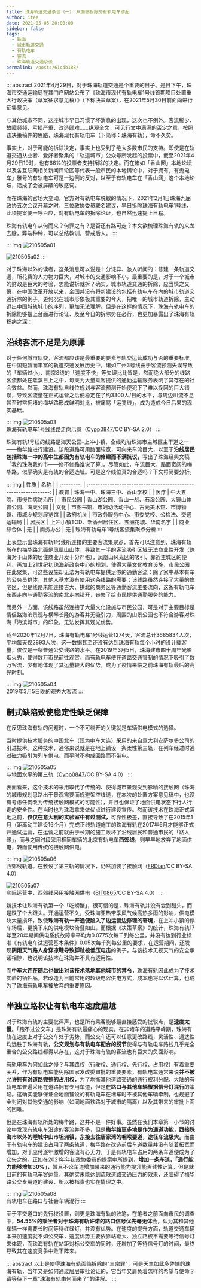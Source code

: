 ```yaml
---
title: 珠海轨道交通杂谈（一）：从面临拆除的有轨电车讲起
author: itee
date: 2021-05-05 20:00:00
sidebar: false
tags: 
  - 珠海
  - 城市轨道交通
  - 有轨电车
  - 客流
  - 珠海轨道交通杂谈
permalink: /posts/61c4b188/
---
```


::: abstract
2021年4月29日，对于珠海轨道交通是个重要的日子。<!-- more -->是日下午，珠海市交通运输局在其门户网站公布了《珠海市现代有轨电车1号线首期项目处置重大行政决策（草案征求意见稿）》（下称决策草案），在2021年5月30日前面向进行征集意见。

与其他城市不同，这座城市早已习惯了坏消息的出现，这次也不例外。客流稀少、故障频频、亏损严重、改造颇难……纵观全文，可见行文中满满的否定之意，按照该决策稿件的思路，珠海现代有轨电车（下简称：珠海有轨），命不久矣。

事实上，对于可能的拆除决定，事实上也受到了绝大多数市民的支持。即使是在轨道交通从业者、爱好者聚集的「轨道城市」公众号所发起的投票中，截至2021年4月29日19时，也有66%的投票者支持拆除的决定。而在诸如「香山网」本地论坛以及各互联网相关新闻评论区等代表一般市民的本地舆论中，对于拥有」有鬼电车」雅号的有轨电车可是一边倒的反对，以至于有轨电车在「香山网」这个本地论坛，活成了会被屏蔽的敏感词。

而在珠海的官场大变动，官方对有轨电车脱敏的情况下，2021年2月1日珠海九届政协五次会议开幕之时，三位政协委员联名建议，早日拆除珠海有轨电车1号线，此项提案便一呼百应，对有轨电车的拆除论证，也自然迅速提上日程。

珠海有轨电车从何而来？何罪之有？是否还有路可走？本文欲梳理珠海有轨的来龙去脉，弊端种种，可以总结教训，警戒后人。
:::

::: img
![210505a01](https://i.loli.net/2021/10/03/IEnyivsfHPjb9gB.png)

![210505a02](https://i.loli.net/2021/10/03/GJKL2XkBRzbsE9A.jpg)
:::

对于珠海以外的读者，这条消息可以说是十分诧异、骇人听闻的：修建一条轨道交通，所花费的人力物力巨大，对城市的交通影响不小，最重要的是，对于一个城市的财政是巨大的考验，怎能说拆就拆？确实，城市轨道交通的拆除，应当慎之又慎，在中国改革开放以来，全国并没有将新建设的包括有轨电车在内的城市轨道交通拆除的例子，更何况在城市形象极其重要的今天，把唯一的城市轨道拆除，主动退出中国城轨城市的序列，更加无法理解。但是在这样的情况下，珠海有轨电车的拆除能够摆上台面进行论证、及至今日的拆除势在必行，也更加暴露出了珠海有轨积病之深：

## 沿线客流不足是为原罪

对于任何城市轨交，客流都应该是最重要的要素与轨交运营成功与否的重要标准。在中国短暂而丰富的轨道交通发展历史中，诸如广州3号线由于客流预测失误导致的「车辆过小」、南京S线的「速度不快」等失误比比皆是，然而绝大部分的线路客流都处在蒸蒸日上之中，每天为大量乘客提供的通勤运输服务表明了其存在的社会效益。然而，珠海有轨自线位规划与客流预测开始便犯下了难以挽回的巨大错误，导致客流量在正式运营之后便稳定在了约3300人/日的水平，与周边川流不息甚至时常拥堵的梅华路形成鲜明对比，被痛骂「运凳线」，成为造成今日后果的现实基础。

::: img
![210505a03](https://i.loli.net/2021/10/03/VDnh4jiYRLBZfx8.png)<br/>
珠海有轨电车1号线线路走向示意<span>（[Cypp0847](https://commons.wikimedia.org/wiki/User:Cypp0847)/CC BY-SA 2.0）</span>
:::

珠海有轨1号线的线路是海天公园&ndash;上冲小镇，全线均沿珠海市主城区主干道之一——梅华路进行建设。该段道路可用路面较宽，可向来车流巨大，以至于<strong>沿线居民包括珠海一中的高中生都因为有轨电车的修建而不满抗议，</strong>写出了珠海经典文稿「我的珠海我的市——修不修路谁说了算」。尽管如此，车流巨大、路面宽阔的梅华路，似乎确实是有轨的合适选址。可是这个线位真的合适吗？下文将简要分析。

::: img
|    性质    |                               名称                               |
| :--------: | :--------------------------------------------------------------: |
|    教育    |                   珠海一中、珠海三中、香山学校                   |
|    医疗    |                     中大五院、市慢性病防治所                     |
|  市民公园  |     香山湖公园、香山一战、石溪公园、大镜山体育公园、海天公园     |
|    文化    | 市图书馆、市妇幼活动中心、古元美术馆、市博物馆、市城乡规划展览馆 |
|  政府机关  |           市政务服务中心、市委党校、公检法、交通运输局           |
|   居民区   |          上冲小镇TOD、新香州居住区、五洲花城、华南名宇           |
| 商业综合体 |                                无                                |
|  商务办公  |                                无                                |
珠海有轨电车1号线客流集聚点分析
:::

上表显示出珠海有轨1号线所连接的主要客流集聚点，首先可以注意到，珠海有轨所在的梅华路北面是凤凰山山体，导致其一半的客流吸引区域无法商业性开发（珠海对于山体的居住商业开发十分严格），凤凰山风光区的吸引、靠近主城区的便利、再加上21世纪初珠海新政务中心的规划，使得大量文化教育设施、市民公园在此聚集，可这些设施却无法为有轨电车提供足够的通勤客流：除了家中基本有车的公务员群体，其他人基本没有使用这条线路的需要；该线路虽然连接了大量的住宅区，但是线路未能连接吉大、拱北的商务区等通勤客流主要流向，这条有轨电车东西走向与通勤客流的南北走向错开，丧失了给市民提供通勤服务的能力。

而另外一方面，该线路虽然连接了大量文化设施与市民公园，可是对于主要目标是情侣路海滨景观与横琴长隆的游客并无吸引力，周围的山景公园也不符合游客对珠海「海滨城市」的印象，无法发挥其观光优势。

截至2020年12月7日，珠海有轨电车1号线运营1274天，客流总计3685834人次，平均每天仅2893人次，这一数据甚至还没有达到珠海有轨每个小时的设计载客量，仅仅是一条普通公交线路的水平。在2019年3月5日，珠海建市四十周年光影烟火秀，使得数万市民前往观赏，而有轨电车便在道路交通管制的情况下吸引了数万客流，少有地体现了其运量较大的优势，成为了疫情来临之前珠海有轨最后的高光时刻。

::: img
![210505a04](https://i.loli.net/2021/10/03/j9CSXgzV63YlEtT.jpg)<br/>
2019年3月5日晚的观秀大客流
:::

## 制式缺陷致使稳定性缺乏保障

在反思珠海有轨的问题时，一个不可绕开的关键就是车辆供电模式的选择。

当时提供技术服务的中国北车（现为中车大连）采用的来自意大利安萨尔多公司的引进技术。这种技术，通俗来说就是在地上铺设一条柔性第三轨，在列车经过时通过磁力吸引为列车供电，而平时不构成回路而不带电。

::: img
![210505a05](https://i.loli.net/2021/10/03/ZzoK5RnIMBUTpWQ.jpg)<br/>
与地面水平的第三轨<span>（[Cypp0847](https://commons.wikimedia.org/wiki/User:Cypp0847)/CC BY-SA 4.0）</span>
:::

表面看来，这个技术的采用取代了传统的、使得城市景观受到影响的接触网（珠海的城市规划思路出于景观需要而规避架空线缆，在本次的处置方案意见稿中，也没有考虑任何改为传统接触网模式的可能性），并且也保证了地面供电状态下行人行走的安全性。在当时也为珠海拿来做优点进行建设宣传。然而该技术在珠海正式落地之前，<strong>仅仅在意大利的实验室中有过测试，</strong>可靠性极差，直接导致了在2015年1月（距离动工建设16个月）完成正线轨道施工的珠海有轨在2017年6月才能够正式开通试运营，在运营之前就由于长期的施工败坏了沿线居民和普通市民的「路人缘」，而与之同时段采用相同车辆的北京有轨电车<strong>西郊线</strong>，则早早地放弃了地面供电，转而使用传统的接触网供电。

::: img
![210505a06](https://i.loli.net/2021/10/03/pzDxLkg1TKS3Wv2.jpg)<br/>
西郊线轨道。在敷设了第三轨的情况下，仍然加装了接触网<span>（[FRDian](https://commons.wikimedia.org/wiki/User:FRDian)/CC BY-SA 4.0）</span>

![210505a07](https://i.loli.net/2021/10/03/AwEtVNCos75egTj.jpg)<br/>
实际运营中，西郊线采用接触网供电<span>（[BIT0865](https://commons.wikimedia.org/wiki/User:BIT0865)/CC BY-SA 4.0）</span>
:::

新技术让珠海有轨第一个「吃螃蟹」，很可惜的是，珠海有轨并没有尝到甜头，而是跌了个大跟头。开通运营不久，受珠海亚热带季风气候高热多雨的影响，供电模块大量损坏，致使<strong>珠海有轨一开通便陷入了边运营边修理的窘境，</strong>在上冲小镇的停车场后，更换下来的供电模块倚叠如山。而根据《决策草案》的统计，珠海有轨17年至20年期间供电系统故障率平均为0.0775次每千列每公里，并没有达到行业标准《有轨电车试运营基本条件》0.05次每千列每公里的要求，在运营期间，还发现<strong>阴雨天气路人身穿凉鞋导致脚趾被低压电击</strong>的例子，与该技术无视天气的安全承诺相悖，也说明该技术在珠海并不具有适用性。

而<strong>中车大连在随后也做出对该技术落地其他城市的禁令，</strong>珠海有轨因此成为了技术实验的牺牲品。若改造为目前常用的超级电容供电方式，成本也将以亿计算，也成为了珠海有轨电车被放弃的重要原因。

## 半独立路权让有轨电车速度尴尬

对于珠海有轨的主要批评声，也是所有乘客能够最直接感受的批驳点，是<strong>速度太慢</strong>。「跑不过公交车」是珠海有轨最痛心的现实。在非堵车的道路平峰期，珠海有轨在速度上对于公交车处于劣势，而公交车还可以任意更改路线，灵活性、通达性均远胜于珠海有轨，<strong>公交规划与有轨电车配合的脱节</strong>使得与有轨电车路线几乎完全重合的公交路线都得以存在，这对于珠海有轨的客流也有巨大的负面影响。

有轨电车为何如此之慢？与其路权（行驶权、通行权、先行权、占用权）有着重要关系，作为有轨电车能免除国家发改委审批的重要要素，有轨电车通常来说<strong>并不被允许拥有对道路完整的占用权，</strong>为了均衡其他道路交通的通行权利分配，大陆的有轨电车普遍采用在道路拥有专用车道，但是<strong>在路口与其他车辆根据信号灯混行</strong>的策略。这确实能够保证全地面铺设的有轨电车在堵车时不被其他车辆牵制，也规避了全封闭对其他交通的影响（如同地面铁路对于城市的隔离）以及其带来的审批上面的困难。

但是在珠海有轨所处的梅华路，这并不是一件好事。虽然在我们本章第一小节的讨论中发现有轨电车沿途的客流并不多，但是<strong>梅华路更多地是作为通道功能，西接珠海市以外的睡城中山市坦洲镇，东接去往唐家湾的咽喉要道，途径车流极大。</strong>而由于有轨电车的建设占用了两条轨道，梅华路在改造前后车道数量并没有随着拓宽而增加，对于应付逐年激增的客流有心无力，于是有轨电车占用的两条车道便成为了众矢之的。正如在2021年年初政协委员的提案中所提到，<strong>增加一条车道，「通行能力能够增加30%」，</strong>暂且不论车道增加带来的通行能力提升能否线性计算，但是就目前的有轨电车客运量，其确实未能达到疏散道路交通压力的效果，还阻碍了梅华路公交专用道的建设，所以被指责也实在情理之中。

::: img
![210505a08](https://i.loli.net/2021/10/03/5eXQckNDy2WUJbZ.jpg)<br/>
有轨电车在路口与社会车辆混行
:::

至于平交道口的先行权设置，则更是珠海有轨的败笔，在笔者之前面向市民的调查中，<strong>54.55%的乘坐者对于珠海有轨许诺的路口信号优先毫无体会，</strong>认为其和其他车辆一样需要长时间等待红绿灯，并没有优势。在速度的提升方面，轨道交通车辆本来加速度就不如公交车，速度优势主要依靠站距大、独立路权不需要等待信号灯来体现，而珠海有轨在站距对标公交车的同时，还增加了等待信号灯的时间，最终导致其在速度竞争中败下阵来。

::: abstract
以上是使得珠海有轨面临拆除的“三宗罪”，可是天生如此多弊端的珠海有轨，当年又是如何通过层层审批论证的，它当年又肩负着怎样的希望与使命？请等待下一章“珠海有轨由何而来？”的讲解。
:::